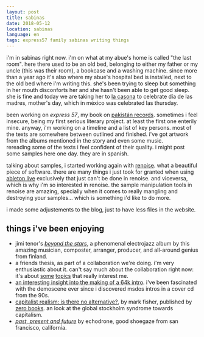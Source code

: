 ```yaml
---
layout: post
title: sabinas
date: 2018-05-12
location: sabinas
language: en
tags: express57 family sabinas writing things
---
```


i'm in sabinas right now. i'm on what at my abue's home is called "the last room". here there used to be an old bed, belonging to either my father or my uncle (this was their room), a bookcase and a washing machine. since more than a year ago it's also where my abue's hospital bed is installed, next to the old bed where i'm writing this. she's been trying to sleep but something in her mouth disconforts her and she hasn't been able to get good sleep. she is fine and today we are taking her to [la casona](https://www.tripadvisor.com.mx/Restaurant_Review-g2047700-d6932237-Reviews-La_Casona-Sabinas_Northern_Mexico.html) to celebrate día de las madres, mother's day, which in méxico was celebrated las thursday.

been working on *express 57*, my book on [pakistán records](http://pakistan-records.tumblr.com). sometimes i feel insecure, being my first serious literary project. at least the first one enterily mine. anyway, i'm working on a timeline and a list of key persons. most of the texts are somewhere between outlined and finished. i've got artwork from the albums mentioned in the story and even some music.  
rereading some of the texts i feel confident of their quality. i might post some samples here one day. they are in spanish.

talking about samples, i started working again with [renoise](http://renoise.com). what a beautiful piece of software. there are many things i just took for granted when using [ableton live](https://www.ableton.com/en/live/) exclusively that just can't be done in renoise. and viceversa, which is why i'm so interested in renoise. the sample manipulation tools in renoise are amazing, specially when it comes to really mangling and destroying your samples... which is something i'd like to do more.

i made some adjustements to the blog, just to have less files in the website.

## things i've been enjoying

- jimi tenor's [*beyond the stars*](https://www.youtube.com/watch?v=MRQMONcy2Hc), a phenomenal electrojazz album by this amazing musician, composter, arranger, producer, and all-around genius from finland.
- a friends thesis, as part of a collaboration we're doing. i'm very enthusiastic about it. can't say much about the collaboration right now: it's about [some](http://www.dunneandraby.co.uk/docs/content/betweenrealityo.pdf) [topics](https://www.maharam.com/stories/raby_the-school-of-constructed-realities) that really interest me.
- [an interesting insight into the making of a 64k intro](http://www.ctrl-alt-test.fr/2018/a-dive-into-the-making-of-immersion/). i've been fascinated with the demoscene ever since i discovered msdos intros in a cover cd from the 90s.
- [capitalist realism: is there no alternative?](http://www.zero-books.net/books/capitalist-realism), by mark fisher, published by [zero books](http://www.zero-books.net). an look at the global stockholm syndrome towards capitalism.
- [*past, present and future*](https://echodrone.bandcamp.com/album/past-preset-and-future) by echodrone, good shoegaze from san francisco, california.